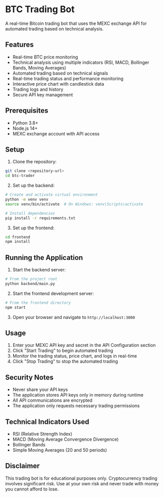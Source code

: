 # BTC Trading Bot

A real-time Bitcoin trading bot that uses the MEXC exchange API for automated trading based on technical analysis.

## Features

- Real-time BTC price monitoring
- Technical analysis using multiple indicators (RSI, MACD, Bollinger Bands, Moving Averages)
- Automated trading based on technical signals
- Real-time trading status and performance monitoring
- Interactive price chart with candlestick data
- Trading logs and history
- Secure API key management

## Prerequisites

- Python 3.8+
- Node.js 14+
- MEXC exchange account with API access

## Setup

1. Clone the repository:
```bash
git clone <repository-url>
cd btc-trader
```

2. Set up the backend:
```bash
# Create and activate virtual environment
python -m venv venv
source venv/bin/activate  # On Windows: venv\Scripts\activate

# Install dependencies
pip install -r requirements.txt
```

3. Set up the frontend:
```bash
cd frontend
npm install
```

## Running the Application

1. Start the backend server:
```bash
# From the project root
python backend/main.py
```

2. Start the frontend development server:
```bash
# From the frontend directory
npm start
```

3. Open your browser and navigate to `http://localhost:3000`

## Usage

1. Enter your MEXC API key and secret in the API Configuration section
2. Click "Start Trading" to begin automated trading
3. Monitor the trading status, price chart, and logs in real-time
4. Click "Stop Trading" to stop the automated trading

## Security Notes

- Never share your API keys
- The application stores API keys only in memory during runtime
- All API communications are encrypted
- The application only requests necessary trading permissions

## Technical Indicators Used

- RSI (Relative Strength Index)
- MACD (Moving Average Convergence Divergence)
- Bollinger Bands
- Simple Moving Averages (20 and 50 periods)

## Disclaimer

This trading bot is for educational purposes only. Cryptocurrency trading involves significant risk. Use at your own risk and never trade with money you cannot afford to lose. 